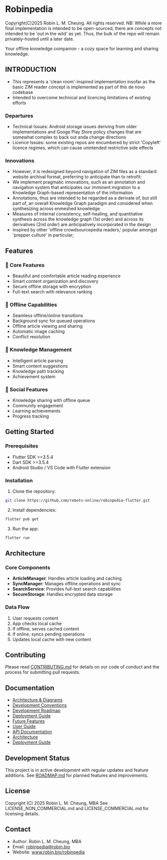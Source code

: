 # Robinpedia

Copyright(C)2025 Robin L. M. Cheung. All rights reserved.
NB: While a more final implementation is intended to be open-sourced, there are concepts not intended to be 'out in the wild' as yet.
Thus, the bulk of the repo will remain privately-hosted until a later date.

Your offline knowledge companion - a cozy space for learning and sharing knowledge.

## INTRODUCTION
 
 - This represents a 'clean room'-inspired implementation insofar as the basic ZIM reader concept is implemented as part of this de novo codebase
 - Intended to overcome technical and licencing limitations of existing efforts

### Departures

 - Technical Issues: Android storage issues deriving from older implementations and Googe Play Store policy changes that are somewhat complex to back out anda change directions
 - Licence Issues: some existing repos are encumbered by strict 'Copyleft' licence regimes, which can cause unintended restrictive side effects

### Innovations

 - However, it is redesigned beyond navigation of ZIM files as a standard website archival format, preferring to anticipate than to retrofit:
 - We implement pragmatic innovations, such as an annotation and navigation system that anticipates our imminent migration to a Knowledge Graph-based representation of the information
 - Annotations, thus are intended to be regarded as a derivate of, but still part of, an overall Knowledge Graph paradigm and considered when synthesizing across enmeshed knowledge
 - Measures of internal consistency, self-healing, and quantitative synthesis across the knowledge graph (1st order) and across its derivatives (2nd order) are anticipatively incorporated in the design
 - Inspired by other 'offline crowdsourcepedia readers,' popular amongst 'prepper culture' in particular;


## Features

### 🌟 Core Features
- Beautiful and comfortable article reading experience
- Smart content organization and discovery
- Secure offline storage with encryption
- Full-text search with relevance ranking

### 🔄 Offline Capabilities
- Seamless offline/online transitions
- Background sync for queued operations
- Offline article viewing and sharing
- Automatic image caching
- Conflict resolution

### 🎯 Knowledge Management
- Intelligent article parsing
- Smart content suggestions
- Knowledge path tracking
- Achievement system

### 🤝 Social Features
- Knowledge sharing with offline queue
- Community engagement
- Learning achievements
- Progress tracking

## Getting Started

### Prerequisites
- Flutter SDK >=3.5.4
- Dart SDK >=3.5.4
- Android Studio / VS Code with Flutter extension

### Installation
1. Clone the repository:
```bash
git clone https://github.com/rebots-online/robinpedia-flutter.git
```

2. Install dependencies:
```bash
flutter pub get
```

3. Run the app:
```bash
flutter run
```

## Architecture

### Core Components
- **ArticleManager**: Handles article loading and caching
- **SyncManager**: Manages offline operations and sync
- **SearchService**: Provides full-text search capabilities
- **SecureStorage**: Handles encrypted data storage

### Data Flow
1. User requests content
2. App checks local cache
3. If offline, serves cached content
4. If online, syncs pending operations
5. Updates local cache with new content

## Contributing

Please read [CONTRIBUTING.md](docs/CONTRIBUTING.md) for details on our code of conduct and the process for submitting pull requests.

## Documentation

- [Architecture & Diagrams](docs/DIAGRAMS.md)
- [Development Conventions](docs/CONVENTIONS.md)
- [Development Roadmap](ROADMAP.md)
- [Deployment Guide](docs/DEPLOYMENT_20250204.md)
- [Future Features](docs/FUTURE_FEATURES.md)
- [User Guide](docs/USER_GUIDE.md)
- [API Documentation](docs/API.md)
- [Architecture](docs/ARCHITECTURE.md)
- [Deployment Guide](docs/DEPLOYMENT.md)

## Development Status

This project is in active development with regular updates and feature additions. See [ROADMAP.md](ROADMAP.md) for planned features and improvements.

## License

Copyright (C) 2025 Robin L. M. Cheung, MBA
See LICENSE_NON_COMMERCIAL.md and LICENSE_COMMERCIAL.md for licensing details.

## Contact

- Author: Robin L. M. Cheung, MBA
- Email: robinpedia@robin.bio
- Website: www.robin.bio/robinpedia
